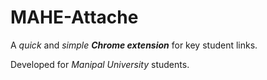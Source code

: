 # MAHE-Attache
A _quick_ and _simple_ _**Chrome extension**_ for key student links.

Developed for _Manipal University_ students.
